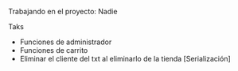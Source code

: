 Trabajando en el proyecto: Nadie

Taks
- Funciones de administrador
- Funciones de carrito
- Eliminar el cliente del txt al eliminarlo de la tienda [Serialización]



